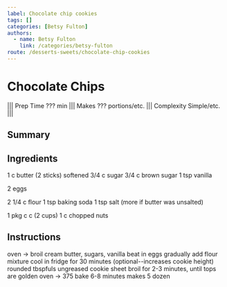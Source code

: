 ```yaml
---
label: Chocolate chip cookies
tags: []
categories: [Betsy Fulton]
authors:
  - name: Betsy Fulton
    link: /categories/betsy-fulton
route: /desserts-sweets/chocolate-chip-cookies
---
```


# Chocolate Chips
<!--- ![](/static/images/???.webp) --->

||| Prep Time
??? min
||| Makes
??? portions/etc.
||| Complexity
Simple/etc.
|||

## Summary

## Ingredients
1 c butter (2 sticks) softened
3/4 c sugar
3/4 c brown sugar
1 tsp vanilla

2 eggs

2 1/4 c flour
1 tsp baking soda
1 tsp salt (more if butter was unsalted)

1 pkg c c (2 cups)
1 c chopped nuts

## Instructions
oven -> broil
cream butter, sugars, vanilla
beat in eggs
gradually add flour mixture
cool in fridge for 30 minutes (optional--increases cookie height)
rounded tbspfuls ungreased cookie sheet
broil for 2-3 minutes, until tops are golden
oven -> 375
bake 6-8 minutes
makes 5 dozen
